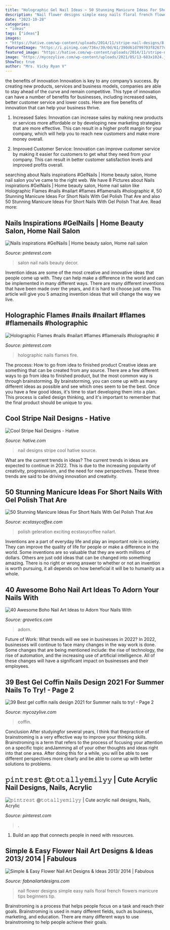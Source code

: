 ```yaml
---
title: "Holographic Gel Nail Ideas ~ 50 Stunning Manicure Ideas For Short Nails With Gel Polish That Are"
description: "Nail flower designs simple easy nails floral french flowers manicure tips beginners tip"
date: "2023-10-28"
categories:
- "ideas"
tags: ["ideas"]
images:
- "https://hative.com/wp-content/uploads/2014/11/stripe-nail-designs/8-stripe-nail-designs.jpg"
featuredImage: "https://i.pinimg.com/736x/39/0d/61/390d61d799703f82677df2dc3f5fbb90.jpg"
featured_image: "https://hative.com/wp-content/uploads/2014/11/stripe-nail-designs/8-stripe-nail-designs.jpg"
image: "https://mycozylive.com/wp-content/uploads/2021/05/13-683x1024.jpg"
ShowToc: true
author: "Mrs. Vicky Ryan V"
---
```



the benefits of innovation
Innovation is key to any company’s success. By creating new products, services and business models, companies are able to stay ahead of the curve and remain competitive. This type of innovation can have a number of benefits for businesses, including increased sales, better customer service and lower costs. Here are five benefits of innovation that can help your business thrive.
1. Increased Sales: Innovation can increase sales by making new products or services more affordable or by developing new marketing strategies that are more effective. This can result in a higher profit margin for your company, which will help you to reach new customers and make more money overall.

2. Improved Customer Service: Innovation can improve customer service by making it easier for customers to get what they need from your company. This can result in better customer satisfaction levels and improved profits overall.


	

		
searching about Nails inspirations #GelNails | Home beauty salon, Home nail salon you've came to the right web. We have 8 Pictures about Nails inspirations #GelNails | Home beauty salon, Home nail salon like Holographic Flames #nails #nailart #flames #flamenails #holographic #, 50 Stunning Manicure Ideas For Short Nails With Gel Polish That Are and also 50 Stunning Manicure Ideas For Short Nails With Gel Polish That Are. Read more:
		
    
## Nails Inspirations #GelNails | Home Beauty Salon, Home Nail Salon

<img loading=lazy src="https://i.pinimg.com/736x/39/0d/61/390d61d799703f82677df2dc3f5fbb90.jpg" onerror="this.onerror=null;this.src='https://tse1.mm.bing.net/th?id=OIP.tUjftU2Of8kSyTLVjeCdmQHaNC&amp;pid=15.1';" alt="Nails inspirations #GelNails | Home beauty salon, Home nail salon">

_Source: pinterest.com_

>salon nail nails beauty decor. 

	

Invention ideas are some of the most creative and innovative ideas that people come up with. They can help make a difference in the world and can be implemented in many different ways. There are many different inventions that have been made over the years, and it is hard to choose just one. This article will give you 5 amazing invention ideas that will change the way we live.

    
## Holographic Flames #nails #nailart #flames #flamenails #holographic #

<img loading=lazy src="https://i.pinimg.com/736x/99/7e/13/997e13d62e41dc631401dc5c94b9737e.jpg" onerror="this.onerror=null;this.src='https://tse3.mm.bing.net/th?id=OIP.0O5gGR80lWCQJ1cRXGJ2pgHaNK&amp;pid=15.1';" alt="Holographic Flames #nails #nailart #flames #flamenails #holographic #">

_Source: pinterest.com_

>holographic nails flames fire. 

	

The process: How to go from idea to finished product
Creative ideas are something that can be created from any source. There are a few different ways to go from idea to finished product, but the most common way is through brainstorming. By brainstorming, you can come up with as many different ideas as possible and see which ones seem to be the best. Once you have a few good ideas, it's time to start developing them into a plan. This process is called design thinking, and it's important to remember that the final product should be unique to you.

    
## Cool Stripe Nail Designs - Hative

<img loading=lazy src="https://hative.com/wp-content/uploads/2014/11/stripe-nail-designs/8-stripe-nail-designs.jpg" onerror="this.onerror=null;this.src='https://tse4.mm.bing.net/th?id=OIP.vXjVEbrpSFuBOkxxt2CEcwHaJ5&amp;pid=15.1';" alt="Cool Stripe Nail Designs - Hative">

_Source: hative.com_

>nail designs stripe cool hative source. 

	

What are the current trends in ideas?
The current trends in ideas are expected to continue in 2022. This is due to the increasing popularity of creativity, progressivism, and the need for new perspectives. These three trends are said to be driving innovation and creativity.

    
## 50 Stunning Manicure Ideas For Short Nails With Gel Polish That Are

<img loading=lazy src="https://www.ecstasycoffee.com/wp-content/uploads/2016/09/Jessica-GELeration-with-glitter-accent-finger..jpg" onerror="this.onerror=null;this.src='https://tse4.mm.bing.net/th?id=OIP.tbZlOgCJv8nnPD1QQvHs2gHaJ4&amp;pid=15.1';" alt="50 Stunning Manicure Ideas For Short Nails With Gel Polish That Are">

_Source: ecstasycoffee.com_

>polish geleration exciting ecstasycoffee nailart. 

	

Inventions are a part of everyday life and play an important role in society. They can improve the quality of life for people or make a difference in the world. Some inventions are so valuable that they are worth millions of dollars. Others are just odd ideas that can be changed into something amazing. There is no right or wrong answer to whether or not an invention is worth pursuing, it all depends on how beneficial it will be to humanity as a whole.

    
## 40 Awesome Boho Nail Art Ideas To Adorn Your Nails With

<img loading=lazy src="https://www.gravetics.com/wp-content/uploads/2017/06/Beat-Boho-Nail-Art-Design.jpg" onerror="this.onerror=null;this.src='https://tse1.mm.bing.net/th?id=OIP.-RvSKdLwUmFgWaL1VqJHKgHaHa&amp;pid=15.1';" alt="40 Awesome Boho Nail Art Ideas to Adorn Your Nails With">

_Source: gravetics.com_

>adorn. 

	

Future of Work: What trends will we see in businesses in 2022?
In 2022, businesses will continue to face many changes in the way work is done. Some changes that are being mentioned include: the rise of technology, the rise of automation, and the increasing use of artificial intelligence. All of these changes will have a significant impact on businesses and their employees.

    
## 39 Best Gel Coffin Nails Design 2021 For Summer Nails To Try! - Page 2

<img loading=lazy src="https://mycozylive.com/wp-content/uploads/2021/05/13-683x1024.jpg" onerror="this.onerror=null;this.src='https://tse2.mm.bing.net/th?id=OIP.dzt52vdBR__bazcKQzpPxgHaLG&amp;pid=15.1';" alt="39 Best gel coffin nails design 2021 for Summer nails to try! - Page 2">

_Source: mycozylive.com_

>coffin. 

	

Conclusion
After studyingfor several years, I think that thepractice of brainstroming is a very effective way to improve your thinking skills. Brainstroming is a term that refers to the process of focusing your attention on a specific topic andJamming all of your other thoughts and ideas right into that one area. After doing this for a while, you will be able to see different perspectives more clearly and be able to come up with better solutions to problems.

    
## 𝚙𝚒𝚗𝚝𝚛𝚎𝚜𝚝 @𝚝𝚘𝚝𝚊𝚕𝚕𝚢𝚎𝚖𝚒𝚕𝚢𝚢 | Cute Acrylic Nail Designs, Nails, Acrylic

<img loading=lazy src="https://i.pinimg.com/736x/ec/61/95/ec6195d1d3fcb7ec701aabf0124693b6.jpg" onerror="this.onerror=null;this.src='https://tse4.mm.bing.net/th?id=OIP.mdN9p1KcUnZfQWWxh_9cxgHaKp&amp;pid=15.1';" alt="𝚙𝚒𝚗𝚝𝚛𝚎𝚜𝚝 @𝚝𝚘𝚝𝚊𝚕𝚕𝚢𝚎𝚖𝚒𝚕𝚢𝚢 | Cute acrylic nail designs, Nails, Acrylic">

_Source: pinterest.com_

>. 

	

1. Build an app that connects people in need with resources.

    
## Simple &amp; Easy Flower Nail Art Designs &amp; Ideas 2013/ 2014 | Fabulous

<img loading=lazy src="http://fabnailartdesigns.com/wp-content/uploads/2013/10/Simple-Easy-Flower-Nail-Art-Designs-Ideas-2013-2014-11.jpg" onerror="this.onerror=null;this.src='https://tse2.mm.bing.net/th?id=OIP.rQAjENbGtQ3_1P7Mb8j-8QHaKX&amp;pid=15.1';" alt="Simple &amp; Easy Flower Nail Art Designs &amp; Ideas 2013/ 2014 | Fabulous">

_Source: fabnailartdesigns.com_

>nail flower designs simple easy nails floral french flowers manicure tips beginners tip. 

	

Brainstroming is a process that helps people focus on a task and reach their goals. Brainstroming is used in many different fields, such as business, marketing, and education. There are many different ways to use brainstroming to help people achieve their goals.


